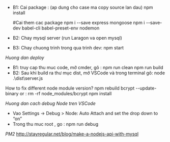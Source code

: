 <!-- Ref link 
https://appdividend.com/2018/02/03/node-js-express-tutorial-beginners-2018/
https://travishorn.com/setting-up-eslint-on-vs-code-with-airbnb-javascript-style-guide-6eb78a535ba6

JWT:
https://scotch.io/tutorials/authenticate-a-node-es6-api-with-json-web-tokens
http://jasonwatmore.com/post/2018/08/06/nodejs-jwt-authentication-tutorial-with-example-api
-->

- B1: Cai package  : (ap dung cho case ma copy source lan dau)
    npm install

    #Cai them cac package
    npm i --save express mongoose
    npm i --save-dev babel-cli babel-preset-env nodemon

- B2: Chay mysql server (run Laragon va open mysql)
- B3: Chay chuong trinh trong qua trinh dev:
    npm start

*Huong dan deploy*
- B1: truy cap thu muc code, mở cmder, gõ :
    npm run clean
    npm run build
- B2: Sau khi build ra thư mục dist, mở VSCode và trong terminal gõ:
    node .\dist\server.js

How to fix different node module version?
    npm rebuild bcrypt --update-binary
    or :
    rm -rf node_modules/bcrypt
    npm install

*Huong dan cach debug Node tren VSCode*
- Vao Settings -> Debug > Node: Auto Attach and set the drop down to “on”
- Trong thu muc root , go : npm run debug

*PM2*
http://stayregular.net/blog/make-a-nodejs-api-with-mysql
    